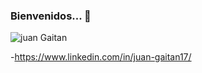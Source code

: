 ### Bienvenidos... 👋


![juan Gaitan](https://user-images.githubusercontent.com/81452895/134609491-b3c08974-197f-48b3-8fef-348c431fe506.gif)


-https://www.linkedin.com/in/juan-gaitan17/
<!--
**JuanGaitan1/JuanGaitan1** is a ✨ _special_ ✨ repository because its `README.md` (this file) appears on your GitHub profile.

Here are some ideas to get you started:

- 🔭 I’m currently working on ...
- 🌱 I’m currently learning ...
- 👯 I’m looking to collaborate on ...
- 🤔 I’m looking for help with ...
- 💬 Ask me about ...
- 📫 How to reach me: ...
- 😄 Pronouns: ...
- ⚡ Fun fact: ...
-->
